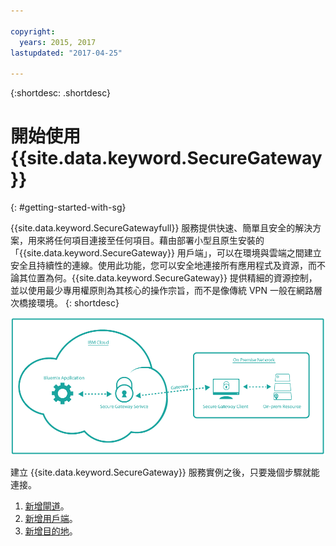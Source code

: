 ```yaml
---

copyright:
  years: 2015, 2017
lastupdated: "2017-04-25"

---
```

{:shortdesc: .shortdesc}

# 開始使用 {{site.data.keyword.SecureGateway}}
{: #getting-started-with-sg}

{{site.data.keyword.SecureGatewayfull}} 服務提供快速、簡單且安全的解決方案，用來將任何項目連接至任何項目。藉由部署小型且原生安裝的「{{site.data.keyword.SecureGateway}} 用戶端」，可以在環境與雲端之間建立安全且持續性的連線。使用此功能，您可以安全地連接所有應用程式及資源，而不論其位置為何。{{site.data.keyword.SecureGateway}} 提供精細的資源控制，並以使用最少專用權原則為其核心的操作宗旨，而不是像傳統 VPN 一般在網路層次橋接環境。
{: shortdesc}

![{{site.data.keyword.SecureGateway}} 架構](./images/diagramSGW.png?raw=true "{{site.data.keyword.SecureGateway}} 架構")

建立 {{site.data.keyword.SecureGateway}} 服務實例之後，只要幾個步驟就能連接。

1. [新增閘道](/docs/services/SecureGateway/securegateway_gateway.html)。
2. [新增用戶端](/docs/services/SecureGateway/securegateway_client.html)。
3. [新增目的地](/docs/services/SecureGateway/securegateway_destination.html)。
